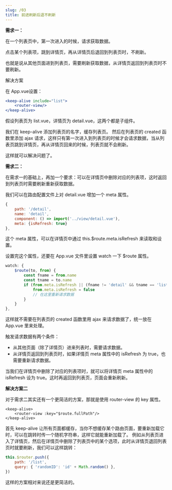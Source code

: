 ```yaml
---
slug: /03
title: 前进刷新后退不刷新
---
```


**需求一：**

在一个列表页中，第一次进入的时候，请求获取数据。

点击某个列表项，跳到详情页，再从详情页后退回到列表页时，不刷新。

也就是说从其他页面进到列表页，需要刷新获取数据，从详情页返回到列表页时不要刷新。

解决方案

在 App.vue设置：
```jsx
<keep-alive include="list">
    <router-view/>
</keep-alive>
```
假设列表页为 list.vue，详情页为 detail.vue，这两个都是子组件。

我们在 keep-alive 添加列表页的名字，缓存列表页。
然后在列表页的 created 函数里添加 ajax 请求，这样只有第一次进入到列表页的时候才会请求数据，当从列表页跳到详情页，再从详情页回来的时候，列表页就不会刷新。

这样就可以解决问题了。

**需求二：**

在需求一的基础上，再加一个要求：可以在详情页中删除对应的列表项，这时返回到列表页时需要刷新重新获取数据。

我们可以在路由配置文件上对 detail.vue 增加一个 meta 属性。
```js
{
    path: '/detail',
    name: 'detail',
    component: () => import('../view/detail.vue'),
    meta: {isRefresh: true}
},
```
这个 meta 属性，可以在详情页中通过 this.$route.meta.isRefresh 来读取和设置。

设置完这个属性，还要在 App.vue 文件里设置 watch 一下 $route 属性。
```js
watch: {
    $route(to, from) {
        const fname = from.name
        const tname = to.name
        if (from.meta.isRefresh || (fname != 'detail' && tname == 'list')) {
            from.meta.isRefresh = false
            // 在这里重新请求数据
        }
    }
},
```
这样就不需要在列表页的 created 函数里用 ajax 来请求数据了，统一放在 App.vue 里来处理。

触发请求数据有两个条件：

- 从其他页面（除了详情页）进来列表时，需要请求数据。
- 从详情页返回到列表页时，如果详情页 meta 属性中的 isRefresh 为 true，也需要重新请求数据。

当我们在详情页中删除了对应的列表项时，就可以将详情页 meta 属性中的 isRefresh 设为 true。这时再返回到列表页，页面会重新刷新。

**解决方案二**

对于需求二其实还有一个更简洁的方案，那就是使用 router-view 的 key 属性。
```
<keep-alive>
    <router-view :key="$route.fullPath"/>
</keep-alive>
```
首先 keep-alive 让所有页面都缓存，当你不想缓存某个路由页面，要重新加载它时，可以在跳转时传一个随机字符串，这样它就能重新加载了。
例如从列表页进入了详情页，然后在详情页中删除了列表页中的某个选项，此时从详情页退回列表页时就要刷新，我们可以这样跳转：
```js
this.$router.push({
    path: '/list',
    query: { 'randomID': 'id' + Math.random() },
})
```
这样的方案相对来说还是更简洁的。

